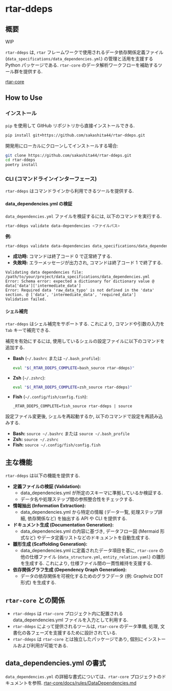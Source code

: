 # rtar-ddeps

## 概要

WIP

`rtar-ddeps` は, `rtar` フレームワークで使用されるデータ依存関係定義ファイル (`data_specifications/data_dependencies.yml`) の管理と活用を支援する Python パッケージである.
`rtar-core` のデータ解析ワークフローを補助するツール群を提供する.

[rtar-core](https://github.com/sakashita44/rtar)

## How to Use

### インストール

`pip` を使用して GitHub リポジトリから直接インストールできる.

```bash
pip install git+https://github.com/sakashita44/rtar-ddeps.git
```

開発用にローカルにクローンしてインストールする場合:

```bash
git clone https://github.com/sakashita44/rtar-ddeps.git
cd rtar-ddeps
poetry install
```

### CLI (コマンドラインインターフェース)

`rtar-ddeps` はコマンドラインから利用できるツールを提供する.

#### data_dependencies.yml の検証

`data_dependencies.yml` ファイルを検証するには, 以下のコマンドを実行する.

```bash
rtar-ddeps validate data-dependencies <ファイルパス>
```

**例:**

```bash
rtar-ddeps validate data-dependencies data_specifications/data_dependencies.yml
```

* **成功時:** コマンドは終了コード 0 で正常終了する.
* **失敗時:** エラーメッセージが出力され, コマンドは終了コード 1 で終了する.

```text
Validating data dependencies file: /path/to/your/project/data_specifications/data_dependencies.yml
Error: Schema error: expected a dictionary for dictionary value @ data['data']['intermediate_data']
Error: Required data 'raw_data_typo' is not defined in the 'data' section. @ ['data', 'intermediate_data', 'required_data']
Validation failed.
```

#### シェル補完

`rtar-ddeps` はシェル補完をサポートする. これにより, コマンドや引数の入力を `Tab` キーで補完できる.

補完を有効にするには, 使用しているシェルの設定ファイルに以下のコマンドを追加する.

* **Bash** (`~/.bashrc` または `~/.bash_profile`):

    ```bash
    eval "$(_RTAR_DDEPS_COMPLETE=bash_source rtar-ddeps)"
    ```

* **Zsh** (`~/.zshrc`):

    ```zsh
    eval "$(_RTAR_DDEPS_COMPLETE=zsh_source rtar-ddeps)"
    ```

* **Fish** (`~/.config/fish/config.fish`):

    ```fish
    _RTAR_DDEPS_COMPLETE=fish_source rtar-ddeps | source
    ```

設定ファイル変更後, シェルを再起動するか, 以下のコマンドで設定を再読み込みする.

* **Bash:** `source ~/.bashrc` または `source ~/.bash_profile`
* **Zsh:** `source ~/.zshrc`
* **Fish:** `source ~/.config/fish/config.fish`

## 主な機能

`rtar-ddeps` は以下の機能を提供する.

* **定義ファイルの検証 (Validation):**
    * data_dependencies.yml が所定のスキーマに準拠しているか検証する.
    * データ名や処理ステップ間の参照整合性をチェックする.
* **情報抽出 (Information Extraction):**
    * data_dependencies.yml から特定の情報 (データ一覧, 処理ステップ詳細, 依存関係など) を抽出する API や CLI を提供する.
* **ドキュメント生成 (Documentation Generation):**
    * data_dependencies.yml の内容に基づき, データフロー図 (Mermaid 形式など) やデータ定義リストなどのドキュメントを自動生成する.
* **雛形生成 (Scaffolding Generation):**
    * data_dependencies.yml に定義されたデータ項目を基に, `rtar-core` の他の仕様ファイル (`data_structure.yml`, `entity_relation.yaml`) の雛形を生成する. これにより, 仕様ファイル間の一貫性維持を支援する.
* **依存関係グラフ生成 (Dependency Graph Generation):**
    * データの依存関係を可視化するためのグラフデータ (例: Graphviz DOT 形式) を生成する.

## `rtar-core` との関係

* `rtar-ddeps` は `rtar-core` プロジェクト内に配置される data_dependencies.yml ファイルを入力として利用する.
* `rtar-ddeps` によって提供されるツールは, `rtar-core` のデータ準備, 処理, 文書化の各フェーズを支援するために設計されている.
* `rtar-ddeps` は `rtar-core` とは独立したパッケージであり, 個別にインストールおよび利用が可能である.

## data_dependencies.yml の書式

`data_dependencies.yml` の詳細な書式については、`rtar-core` プロジェクトのドキュメントを参照.
[rtar-core/docs/rules/DataDependencies.md](https://github.com/sakashita44/rtar/blob/main/docs/rules/DataDependencies.md)
